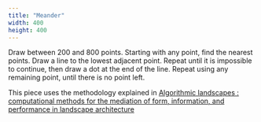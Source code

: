 ```yaml
---
title: "Meander"
width: 400
height: 400
---
```


Draw between 200 and 800 points. Starting with any point, find the nearest points. Draw a line to the lowest adjacent point. Repeat until it is impossible to continue, then draw a dot at the end of the line. Repeat using any remaining point, until there is no point left.

This piece uses the methodology explained in [Algorithmic landscapes : computational methods for the mediation of form, information, and performance in landscape architecture](https://www.repo.uni-hannover.de/handle/123456789/3768)

